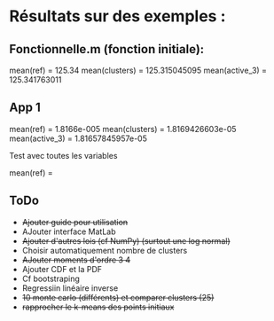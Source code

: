 # Résultats sur des exemples :

## Fonctionnelle.m (fonction initiale):

mean(ref) = 125.34
mean(clusters) = 125.315045095
mean(active_3) = 125.341763011

## App 1

mean(ref) = 1.8166e-005
mean(clusters) = 1.8169426603e-05
mean(active_3) = 1.81657845957e-05

Test avec toutes les variables

mean(ref) =


## ToDo

* ~~Ajouter guide pour utilisation~~
* AJouter interface MatLab
* ~~Ajouter d'autres lois (cf NumPy) (surtout une log normal)~~
* Choisir automatiquement nombre de clusters
* ~~AJouter moments d'ordre 3 4~~
* Ajouter CDF et la PDF
* Cf bootstraping
* Regressiin linéaire inverse
* ~~10 monte carlo (différents) et comparer clusters (25)~~
* ~~rapprocher le k-means des points initiaux~~